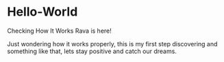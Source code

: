 # Hello-World
Checking How It Works
Rava is here!

  Just wondering how it  works properly, this is my first step discovering and something like that, lets stay positive and catch our dreams.
